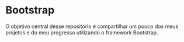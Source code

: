 # Bootstrap
O objetivo central desse repositório é compartilhar um pouco dos meus projetos e do meu progresso utilizando o framework Bootstrap.
